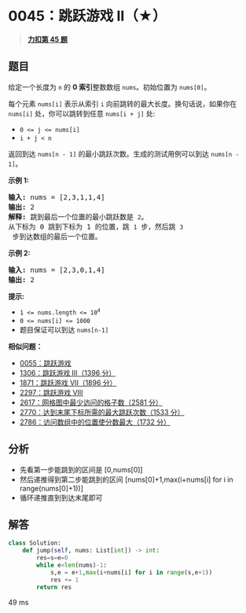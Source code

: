 # 0045：跳跃游戏 II（★）


> <u>**[力扣第 45 题](https://leetcode.cn/problems/jump-game-ii/)**</u>

## 题目

<p>给定一个长度为 <code>n</code> 的 <strong>0 索引</strong>整数数组 <code>nums</code>。初始位置为 <code>nums[0]</code>。</p>

<p>每个元素 <code>nums[i]</code> 表示从索引 <code>i</code> 向前跳转的最大长度。换句话说，如果你在 <code>nums[i]</code> 处，你可以跳转到任意 <code>nums[i + j]</code> 处:</p>

<ul>
<li><code>0 &lt;= j &lt;= nums[i]</code> </li>
<li><code>i + j &lt; n</code></li>
</ul>

<p>返回到达 <code>nums[n - 1]</code> 的最小跳跃次数。生成的测试用例可以到达 <code>nums[n - 1]</code>。</p>



<p><strong>示例 1:</strong></p>

<pre>
<strong>输入:</strong> nums = [2,3,1,1,4]
<strong>输出:</strong> 2
<strong>解释:</strong> 跳到最后一个位置的最小跳跃数是 <code>2</code>。
从下标为 0 跳到下标为 1 的位置，跳 <code>1</code> 步，然后跳 <code>3</code> 步到达数组的最后一个位置。
</pre>

<p><strong>示例 2:</strong></p>

<pre>
<strong>输入:</strong> nums = [2,3,0,1,4]
<strong>输出:</strong> 2
</pre>



<p><strong>提示:</strong></p>

<ul>
<li><code>1 &lt;= nums.length &lt;= 10<sup>4</sup></code></li>
<li><code>0 &lt;= nums[i] &lt;= 1000</code></li>
<li>题目保证可以到达 <code>nums[n-1]</code></li>
</ul>


**相似问题：**
- [0055：跳跃游戏](/leetcode/0055)
- [1306：跳跃游戏 III（1396 分）](/leetcode/1306)
- [1871：跳跃游戏 VII（1896 分）](/leetcode/1871)
- [2297：跳跃游戏 VIII](/leetcode/2297)
- [2617：网格图中最少访问的格子数（2581 分）](/leetcode/2617)
- [2770：达到末尾下标所需的最大跳跃次数（1533 分）](/leetcode/2770)
- [2786：访问数组中的位置使分数最大（1732 分）](/leetcode/2786)


## 分析

- 先看第一步能跳到的区间是 [0,nums[0]]
- 然后递推得到第二步能跳到的区间 [nums[0]+1,max(i+nums[i] for i in range(nums[0]+1))]
- 循环递推直到到达末尾即可

## 解答

```python
class Solution:
    def jump(self, nums: List[int]) -> int:
        res=s=e=0
        while e<len(nums)-1:
            s,e = e+1,max(i+nums[i] for i in range(s,e+1))
            res += 1
        return res
```
49 ms
